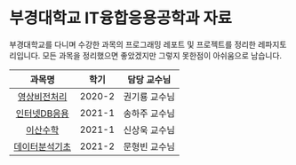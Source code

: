 # 부경대학교 IT융합응용공학과 자료
  부경대학교를 다니며 수강한 과목의 프로그래밍 레포트 및 프로젝트를 정리한 레파지토리입니다. 모든 과목을 정리했으면 좋았겠지만 그렇지 못한점이 아쉬움으로 남습니다.

|과목명|학기|담당 교수님|
|:--:|:--:|:--:|
|[영상비전처리](https://github.com/huni-KR/PKNU/tree/master/Opencv)|2020-2|권기룡 교수님|
|[인터넷DB응용](https://github.com/huni-KR/PKNU/tree/master/InternetDB)|2021-1|송하주 교수님|
|[이산수학](https://github.com/huni-KR/PKNU/tree/master/discrete-mathematics)|2021-1|신상욱 교수님|
|[데이터분석기초](https://github.com/huni-KR/PKNU/tree/master/Data-Analysis-Basics)|2021-2|문형빈 교수님|
